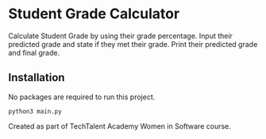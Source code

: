 # Student Grade Calculator
Calculate Student Grade by using their grade percentage.
Input their predicted grade and state if they met their grade.
Print their predicted grade and final grade.

## Installation
No packages are required to run this project.

```
python3 main.py
```
Created as part of TechTalent Academy Women in Software course.
